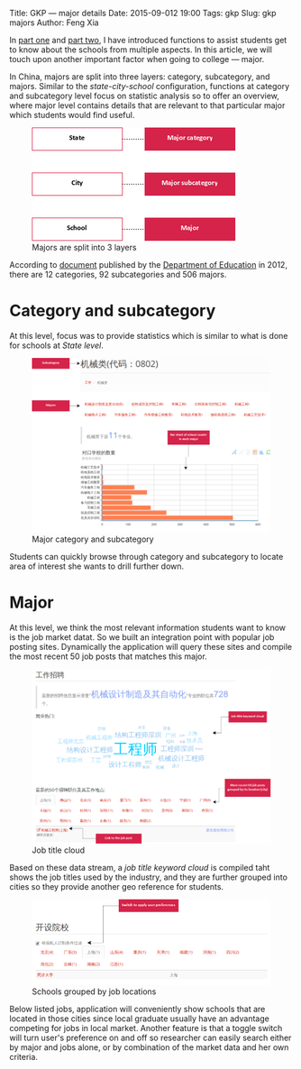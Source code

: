 Title: GKP &mdash; major details
Date: 2015-09-012 19:00
Tags: gkp
Slug: gkp majors
Author: Feng Xia


In [part one]({filename}/workspace/gkp/introduction.md) and
[part two]({filename}/workspace/gkp/schools.md), I have introduced
functions to assist students get to know about the schools
from multiple aspects. In this article, we will touch upon
another important factor when going to college &mdash; major.

In China, majors are split into three layers: category, subcategory,
and majors. Similar to the _state-city-school_ configuration,
functions at category and subcategory level focus on statistic
analysis so to offer an overview, where major level contains
details that are relevant to that particular major which students
would find useful.

<figure class="row">
    <img class="img-responsive center" src="/images/gkp_major_setup.png"/>
    <figcaption>Majors are split into 3 layers</figcaption>
</figure>

According to [document]({attach}/downloads/20121012084054830.pdf)
published by the [Department of Education][] in 2012,
there are 12 categories, 92 subcategories and
506 majors.

# Category and subcategory

At this level, focus was to provide statistics which
is similar to what is done for schools at _State level_.

<figure class="row">
    <img class="img-responsive center" src="/images/gkp_18.png"/>
    <figcaption>Major category and subcategory</figcaption>
</figure>

Students can quickly browse through category and subcategory to locate
area of interest she wants to drill further down.

[department of education]: http://www.moe.gov.cn/publicfiles/business/htmlfiles/moe/s3882/201210/xxgk_143152.html

# Major

At this level, we think the most relevant information students want to
know is the job market datat.  So we built an integration point with
popular job posting sites. Dynamically the application will query
these sites and compile the most recent 50 job posts that matches this
major.


<figure class="row">
    <img class="img-responsive center" src="/images/gkp_19.png"/>
    <figcaption>Job title cloud</figcaption>
</figure>

Based on these data stream, a _job title keyword cloud_ is compiled
taht shows the job titles used by the industry, and they are further
grouped into cities so they provide another geo reference for
students.

<figure class="row">
    <img class="img-responsive center" src="/images/gkp_20.png"/>
    <figcaption>Schools grouped by job locations</figcaption>
</figure>

Below listed jobs, application will conveniently show schools that are
located in those cities since local graduate usually have an advantage
competing for jobs in local market. Another feature is that a toggle
switch will turn user's preference on and off so researcher can easily
search either by major and jobs alone, or by combination of the market
data and her own criteria.
